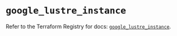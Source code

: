 # `google_lustre_instance`

Refer to the Terraform Registry for docs: [`google_lustre_instance`](https://registry.terraform.io/providers/hashicorp/google-beta/6.48.0/docs/resources/google_lustre_instance).

